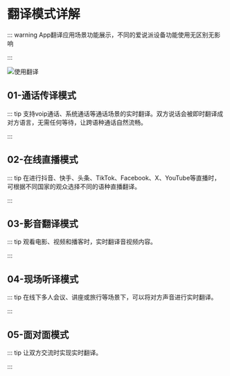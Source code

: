 # 翻译模式详解

::: warning App翻译应用场景功能展示，不同的爱说派设备功能使用无区别无影响

:::

![使用翻译](https://bu.dusays.com/2024/12/06/6752a0412f72d.png)

## 01-通话传译模式

::: tip 支持voip通话、系统通话等通话场景的实时翻译。双方说话会被即时翻译成对方语言，无需任何等待，让跨语种通话自然流畅。

:::

<VideoPlayer src="/videos/voicepie_爱说派_通话传译模式.mp4" />

## 02-在线直播模式

::: tip 在进行抖音、快手、头条、TikTok、Facebook、X、YouTube等直播时，可根据不同国家的观众选择不同的语种直播翻译。

:::

## 03-影音翻译模式

::: tip 观看电影、视频和播客时，实时翻译音视频内容。

:::

<VideoPlayer src="/videos/voicepie_爱说派_影音翻译.mp4" />

## 04-现场听译模式

::: tip 在线下多人会议、讲座或旅行等场景下，可以将对方声音进行实时翻译。

:::

<VideoPlayer src="/videos/voicepie_爱说派_现场听译.mp4" />

## 05-面对面模式

::: tip 让双方交流时实现实时翻译。

:::

<VideoPlayer src="/videos/voicepie_爱说派_面对面模式.mp4" />
